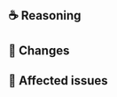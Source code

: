 ## ☕️ Reasoning


## 🧢 Changes


## 🎫 Affected issues

<!-- i.e. "Fixes: INSERT_ISSUE_NUMBER" -->

<!--
If this is a WIP and you have todos left, feel free to uncomment this

## 📌 Todos

-->
